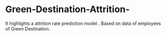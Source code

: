 # Green-Destination-Attrition-
It highlights a attrition rate prediction model . Based on data of employees of Green Destination.
